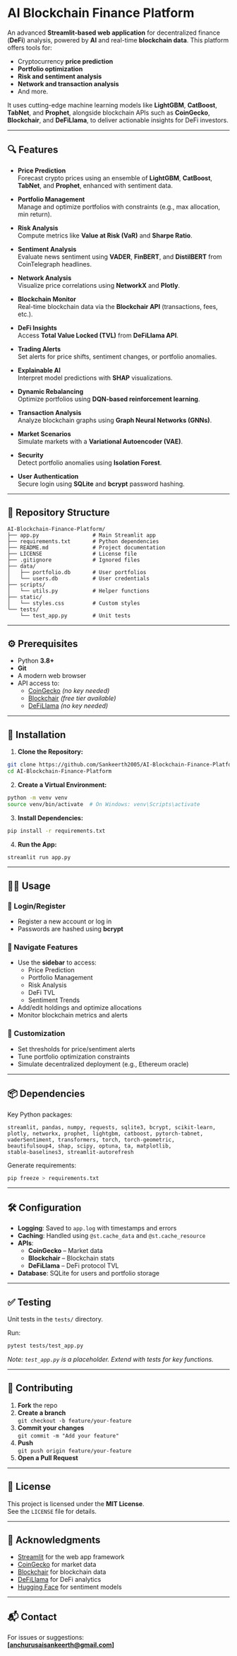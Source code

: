 
# **AI Blockchain Finance Platform**

An advanced **Streamlit-based web application** for decentralized finance (**DeFi**) analysis, powered by **AI** and real-time **blockchain data**. This platform offers tools for:

- Cryptocurrency **price prediction**
- **Portfolio optimization**
- **Risk and sentiment analysis**
- **Network and transaction analysis**
- And more.

It uses cutting-edge machine learning models like **LightGBM**, **CatBoost**, **TabNet**, and **Prophet**, alongside blockchain APIs such as **CoinGecko**, **Blockchair**, and **DeFiLlama**, to deliver actionable insights for DeFi investors.

---

## 🔍 **Features**

- **Price Prediction**  
  Forecast crypto prices using an ensemble of **LightGBM**, **CatBoost**, **TabNet**, and **Prophet**, enhanced with sentiment data.

- **Portfolio Management**  
  Manage and optimize portfolios with constraints (e.g., max allocation, min return).

- **Risk Analysis**  
  Compute metrics like **Value at Risk (VaR)** and **Sharpe Ratio**.

- **Sentiment Analysis**  
  Evaluate news sentiment using **VADER**, **FinBERT**, and **DistilBERT** from CoinTelegraph headlines.

- **Network Analysis**  
  Visualize price correlations using **NetworkX** and **Plotly**.

- **Blockchain Monitor**  
  Real-time blockchain data via the **Blockchair API** (transactions, fees, etc.).

- **DeFi Insights**  
  Access **Total Value Locked (TVL)** from **DeFiLlama API**.

- **Trading Alerts**  
  Set alerts for price shifts, sentiment changes, or portfolio anomalies.

- **Explainable AI**  
  Interpret model predictions with **SHAP** visualizations.

- **Dynamic Rebalancing**  
  Optimize portfolios using **DQN-based reinforcement learning**.

- **Transaction Analysis**  
  Analyze blockchain graphs using **Graph Neural Networks (GNNs)**.

- **Market Scenarios**  
  Simulate markets with a **Variational Autoencoder (VAE)**.

- **Security**  
  Detect portfolio anomalies using **Isolation Forest**.

- **User Authentication**  
  Secure login using **SQLite** and **bcrypt** password hashing.

---

## 📁 **Repository Structure**

```
AI-Blockchain-Finance-Platform/
├── app.py                 # Main Streamlit app
├── requirements.txt       # Python dependencies
├── README.md              # Project documentation
├── LICENSE                # License file
├── .gitignore             # Ignored files
├── data/
│   ├── portfolio.db       # User portfolios
│   └── users.db           # User credentials
├── scripts/
│   └── utils.py           # Helper functions
├── static/
│   └── styles.css         # Custom styles
└── tests/
    └── test_app.py        # Unit tests
```

---

## ⚙️ **Prerequisites**

- Python **3.8+**
- **Git**
- A modern web browser  
- API access to:
  - [CoinGecko](https://coingecko.com) *(no key needed)*
  - [Blockchair](https://blockchair.com) *(free tier available)*
  - [DeFiLlama](https://defillama.com) *(no key needed)*

---

## 🚀 **Installation**

1. **Clone the Repository:**

```bash
git clone https://github.com/Sankeerth2005/AI-Blockchain-Finance-Platform.git
cd AI-Blockchain-Finance-Platform
```

2. **Create a Virtual Environment:**

```bash
python -m venv venv
source venv/bin/activate  # On Windows: venv\Scripts\activate
```

3. **Install Dependencies:**

```bash
pip install -r requirements.txt
```

4. **Run the App:**

```bash
streamlit run app.py
```


---

## 🧑‍💼 **Usage**

### 🔐 Login/Register

- Register a new account or log in
- Passwords are hashed using **bcrypt**

### 🧭 Navigate Features

- Use the **sidebar** to access:
  - Price Prediction
  - Portfolio Management
  - Risk Analysis
  - DeFi TVL
  - Sentiment Trends
- Add/edit holdings and optimize allocations
- Monitor blockchain metrics and alerts

### 🔧 Customization

- Set thresholds for price/sentiment alerts
- Tune portfolio optimization constraints
- Simulate decentralized deployment (e.g., Ethereum oracle)

---

## 📦 **Dependencies**

Key Python packages:

```
streamlit, pandas, numpy, requests, sqlite3, bcrypt, scikit-learn,
plotly, networkx, prophet, lightgbm, catboost, pytorch-tabnet,
vaderSentiment, transformers, torch, torch-geometric,
beautifulsoup4, shap, scipy, optuna, ta, matplotlib,
stable-baselines3, streamlit-autorefresh
```

Generate requirements:

```bash
pip freeze > requirements.txt
```

---

## 🛠️ **Configuration**

- **Logging**: Saved to `app.log` with timestamps and errors
- **Caching**: Handled using `@st.cache_data` and `@st.cache_resource`
- **APIs**:
  - **CoinGecko** – Market data
  - **Blockchair** – Blockchain stats
  - **DeFiLlama** – DeFi protocol TVL
- **Database**: SQLite for users and portfolio storage

---

## ✅ **Testing**

Unit tests in the `tests/` directory.

Run:

```bash
pytest tests/test_app.py
```

*Note: `test_app.py` is a placeholder. Extend with tests for key functions.*

---

## 🤝 **Contributing**

1. **Fork** the repo  
2. **Create a branch**  
   `git checkout -b feature/your-feature`
3. **Commit your changes**  
   `git commit -m "Add your feature"`
4. **Push**  
   `git push origin feature/your-feature`
5. **Open a Pull Request**

---

## 📄 **License**

This project is licensed under the **MIT License**.  
See the `LICENSE` file for details.

---

## 🙏 **Acknowledgments**

- [Streamlit](https://streamlit.io/) for the web app framework  
- [CoinGecko](https://coingecko.com) for market data  
- [Blockchair](https://blockchair.com) for blockchain data  
- [DeFiLlama](https://defillama.com) for DeFi analytics  
- [Hugging Face](https://huggingface.co) for sentiment models  

---

## 📬 **Contact**

For issues or suggestions:  
**[anchurusaisankeerth@gmail.com]**
